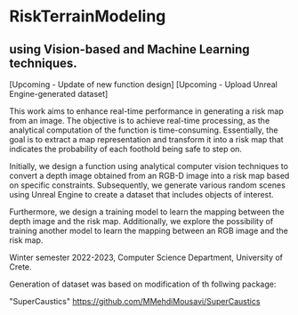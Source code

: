 
# RiskTerrainModeling
## using Vision-based and Machine Learning techniques.
<p align="center">

[Upcoming - Update of new function design]
[Upcoming - Upload Unreal Engine-generated dataset]


This work aims to enhance real-time performance in generating a risk map from an image. The objective is to achieve real-time processing, as the analytical computation of the function is time-consuming. Essentially, the goal is to extract a map representation and transform it into a risk map that indicates the probability of each foothold being safe to step on.

Initially, we design a function using analytical computer vision techniques to convert a depth image obtained from an RGB-D image into a risk map based on specific constraints. Subsequently, we generate various random scenes using Unreal Engine to create a dataset that includes objects of interest.

Furthermore, we design a training model to learn the mapping between the depth image and the risk map. Additionally, we explore the possibility of training another model to learn the mapping between an RGB image and the risk map.

Winter semester 2022-2023, Computer Science Department, University of Crete.


Generation of dataset was based on modification of th follwing package:

"SuperCaustics"
https://github.com/MMehdiMousavi/SuperCaustics
</p>
